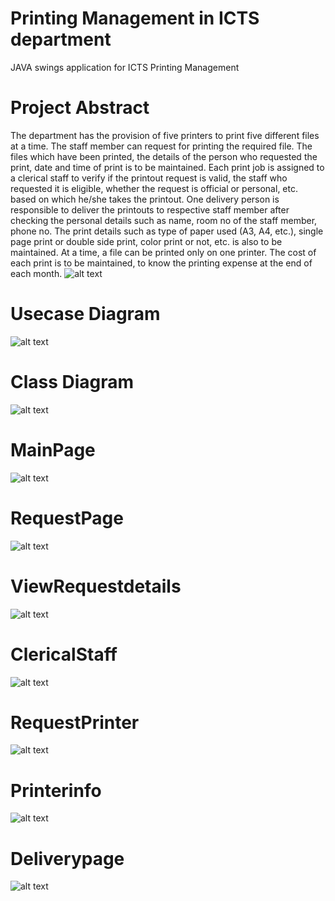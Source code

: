 #  Printing Management in ICTS department
JAVA swings application for ICTS Printing Management
# Project Abstract
The department has the provision of five printers to print five different files at a time.   The staff member can request for printing the required file. The files which have been printed, the details of the person who requested the print, date  and time of print is to be maintained.  Each print job is assigned to a clerical staff to verify if the printout request is valid, the staff who requested it is eligible, whether the request is official or personal, etc. based on which he/she takes the printout. One delivery person is responsible to deliver the printouts to respective staff member after checking the personal details such as name, room no of the staff member, phone no. The print details such as type of paper used (A3, A4, etc.), single page print or double side print, color print or not, etc. is also to be maintained.  At a time, a file can be printed only on one printer. The cost of each print is to be maintained, to know the printing expense at the end of each month.
![alt text](https://github.com/chethan9604/ICTS-printing-service/blob/4e89a703ad640308e9bdc19b9bd469c96eacb58a/abstract.jpg)

# Usecase Diagram
![alt text](https://github.com/Praneethvarma1302/Amrita-ICTS-Printing-Service/blob/main/usecase.jpg)
# Class Diagram
![alt text](https://github.com/Praneethvarma1302/Amrita-ICTS-Printing-Service/blob/main/class%20diagram.jpg)
# MainPage
![alt text](https://github.com/Praneethvarma1302/Amrita-ICTS-Printing-Service/blob/main/Screenshots/mainpage.jpg)
# RequestPage
![alt text](https://github.com/Praneethvarma1302/Amrita-ICTS-Printing-Service/blob/main/Screenshots/requestpage.jpg)
# ViewRequestdetails
![alt text](https://github.com/Praneethvarma1302/Amrita-ICTS-Printing-Service/blob/main/Screenshots/requestdetails.jpg)
# ClericalStaff
![alt text](https://github.com/Praneethvarma1302/Amrita-ICTS-Printing-Service/blob/main/Screenshots/clericalstaff.jpg)
# RequestPrinter
![alt text](https://github.com/Praneethvarma1302/Amrita-ICTS-Printing-Service/blob/main/Screenshots/requstprinter.jpg)
# Printerinfo
![alt text](https://github.com/Praneethvarma1302/Amrita-ICTS-Printing-Service/blob/main/Screenshots/printerdetails.jpg)
# Deliverypage
![alt text](https://github.com/Praneethvarma1302/Amrita-ICTS-Printing-Service/blob/main/Screenshots/deliverydetails.jpg)
